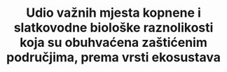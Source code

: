 ---
sdg_goal: 15
layout: indicator
indicator: 15.1.2
indicator_variable: null
graph: null
graph_type_description: EPA  does  not  have  data
graph_status_notes: unk
variable_description: null
title: >-
  Udio važnih mjesta kopnene i slatkovodne biološke raznolikosti koja su obuhvaćena zaštićenim područjima, prema vrsti ekosustava
permalink: /15-1-2/
variable_notes: null
un_designated_tier: '1'
un_custodial_agency: "UNEP-WCMC,  UNEP  (Partnering  Agencies:  Ramsar)"
target_id: '15.1'
has_metadata: false
goal_meta_link: 'http://unstats.un.org/sdgs/files/metadata-compilation/Metadata-Goal-15.pdf'
goal_meta_link_page: 4
indicator_name: >-
  Udio važnih mjesta kopnene i slatkovodne biološke raznolikosti koja su obuhvaćena zaštićenim područjima, prema vrsti ekosustava
target: >-
  Do 2020. godine osigurati očuvanje, obnovu i održivu uporabu kopnenih i unutrašnjih slatkovodnih ekosustava i njihovih usluga, posebice šuma, močvarnih područja, planina i suhih područja, sukladno obvezama iz međunarodnih sporazuma.
source_title: null
source_notes: null
published: true  

---